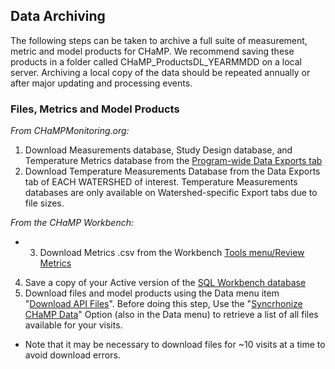 
## Data Archiving
The following steps can be taken to archive a full suite of measurement, metric and model products for CHaMP.  We recommend saving these products in a folder called CHaMP_ProductsDL_YEARMMDD  on a local server. Archiving a local copy of the data should be repeated annually or after major updating and processing events.

### Files, Metrics and Model Products
_From CHaMPMonitoring.org:_  
1. Download Measurements database, Study Design database, and Temperature Metrics database from the [Program-wide Data Exports tab](https://www.champmonitoring.org/DataExport/Details/1#tab-overview) 
2. Download Temperature Measurements Database from the Data Exports tab of EACH WATERSHED of interest.  Temperature Measurements databases are only available on Watershed-specific Export tabs due to file sizes. 

_From the CHaMP Workbench:_  
- 3. Download Metrics .csv from the Workbench [Tools menu/Review Metrics](http://workbench.northarrowresearch.com/Tools_Menu/Metrics/metric_review.html)  
4. Save a copy of your Active version of the [SQL Workbench database](http://workbench.northarrowresearch.com/Technical_Reference/working_with_sqlite_databases.html)   
5. Download files and model products using the Data menu item "[Download API Files](http://workbench.northarrowresearch.com/Data_Menu/download_champ_data.html)".  Before doing this step, Use the "[Syncrhonize CHaMP Data](http://workbench.northarrowresearch.com//Data_Menu/synchronize_champ_data.html)" Option (also in the Data menu) to retrieve a list of all files available for your visits.  
* Note that it may be necessary to download files for ~10 visits at a time to avoid download errors. 
